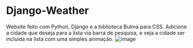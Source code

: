 # Django-Weather
 Website feito com Python, Django e a biblioteca Bulma para CSS.
Adicione a cidade que deseja para a lista via barra de pesquisa, e veja a cidade ser incluida na lista com uma simples animação.
![image](https://github.com/joaodias004/Django-Weather/assets/156600364/155fb9d7-afd3-4e01-86c7-bcdb46f4c859)

